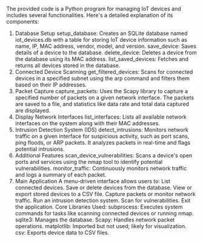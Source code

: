 The provided code is a Python program for managing IoT devices and includes several functionalities. Here's a detailed explanation of its components:

1. Database Setup
setup_database: Creates an SQLite database named iot_devices.db with a table for storing IoT device information such as name, IP, MAC address, vendor, model, and version.
save_device: Saves details of a device to the database.
delete_device: Deletes a device from the database using its MAC address.
list_saved_devices: Fetches and returns all devices stored in the database.
2. Connected Device Scanning
get_filtered_devices: Scans for connected devices in a specified subnet using the arp command and filters them based on their IP addresses.
3. Packet Capture
capture_packets: Uses the Scapy library to capture a specified number of packets on a given network interface. The packets are saved to a file, and statistics like data rate and total data captured are displayed.
4. Display Network Interfaces
list_interfaces: Lists all available network interfaces on the system along with their MAC addresses.
5. Intrusion Detection System (IDS)
detect_intrusions: Monitors network traffic on a given interface for suspicious activity, such as port scans, ping floods, or ARP packets. It analyzes packets in real-time and flags potential intrusions.
6. Additional Features
scan_device_vulnerabilities: Scans a device's open ports and services using the nmap tool to identify potential vulnerabilities.
monitor_traffic: Continuously monitors network traffic and logs a summary of each packet.
7. Main Application
A menu-driven interface allows users to:
List connected devices.
Save or delete devices from the database.
View or export stored devices to a CSV file.
Capture packets or monitor network traffic.
Run an intrusion detection system.
Scan for vulnerabilities.
Exit the application.
Core Libraries Used:
subprocess: Executes system commands for tasks like scanning connected devices or running nmap.
sqlite3: Manages the database.
Scapy: Handles network packet operations.
matplotlib: Imported but not used; likely for visualization.
csv: Exports device data to CSV files.
